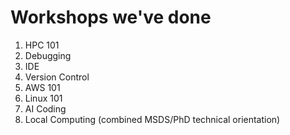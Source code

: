 # Workshops we've done
1. HPC 101
2. Debugging
3. IDE
4. Version Control
5. AWS 101
6. Linux 101
7. AI Coding
8. Local Computing (combined MSDS/PhD technical orientation)
